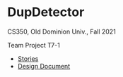 # DupDetector

CS350, Old Dominion Univ., Fall 2021

Team Project T7-1

* [Stories](https://trello.com/b/oKClq0y9/t7-2)
* [Design Document](https://docs.google.com/document/d/1VrrpHATs1Y_15NqGUCscKK4QYi_30QCHyytR9SvasgI/edit?usp=sharing)
